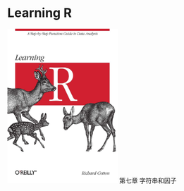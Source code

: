 # Learning R
<img width="250" height="350" src="https://github.com/BlackTunami/learning_R.github.io/blob/master/71rC0BWC6IL.jpg"/>
第七章 字符串和因子
